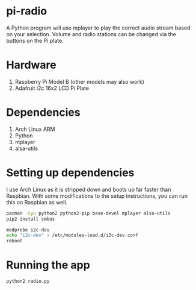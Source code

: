 pi-radio
========

A Python program will use mplayer to play the correct audio stream based on your selection. Volume and radio stations can be changed via the buttons on the Pi plate.


Hardware
====
1. Raspberry Pi Model B (other models may also work)
2. Adafruit i2c 16x2 LCD Pi Plate

Dependencies
=====
1. Arch Linux ARM
2. Python
3. mplayer
4. alsa-utils


Setting up dependencies
=====

I use Arch Linux as it is stripped down and boots up far faster than Raspbian. With some modifications to the setup instructions, you can run this on Raspbian as well.

```bash
pacman -Syu python2 python2-pip base-devel mplayer alsa-utils
pip2 install smbus

modprobe i2c-dev
echo "i2c-dev" > /etc/modules-load.d/i2c-dev.conf
reboot

```

Running the app
=====

```bash
python2 radio.py
```








